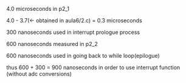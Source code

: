 4.0 microseconds in p2_1

4.0 - 3.7(<- obtained in aula6/2.c) = 0.3 microseconds

300 nanoseconds used in interrupt prologue process

600 nanoseconds measured in p2_2

600 nanoseconds used in going back to while loop(epilogue)

thus 600 + 300 = 900 nanoseconds in order to use interrupt function (without adc conversions)